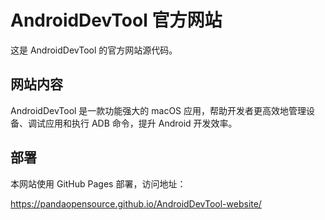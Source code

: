 # AndroidDevTool 官方网站

这是 AndroidDevTool 的官方网站源代码。

## 网站内容

AndroidDevTool 是一款功能强大的 macOS 应用，帮助开发者更高效地管理设备、调试应用和执行 ADB 命令，提升 Android 开发效率。

## 部署

本网站使用 GitHub Pages 部署，访问地址：

https://pandaopensource.github.io/AndroidDevTool-website/
